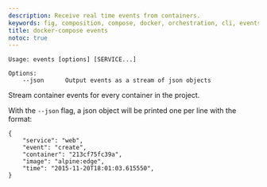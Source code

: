 ```yaml
---
description: Receive real time events from containers.
keywords: fig, composition, compose, docker, orchestration, cli, events
title: docker-compose events
notoc: true
---
```


```
Usage: events [options] [SERVICE...]

Options:
    --json      Output events as a stream of json objects
```

Stream container events for every container in the project.

With the `--json` flag, a json object will be printed one per line with the
format:

```
{
    "service": "web",
    "event": "create",
    "container": "213cf75fc39a",
    "image": "alpine:edge",
    "time": "2015-11-20T18:01:03.615550",
}
```
